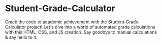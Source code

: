 # Student-Grade-Calculator
Crack the code to academic achievement with the Student-Grade-Calculator project! Let's dive into a world of automated grade calculations with this HTML, CSS, and JS creation. Say goodbye to manual calculations &amp; say hello to it.
